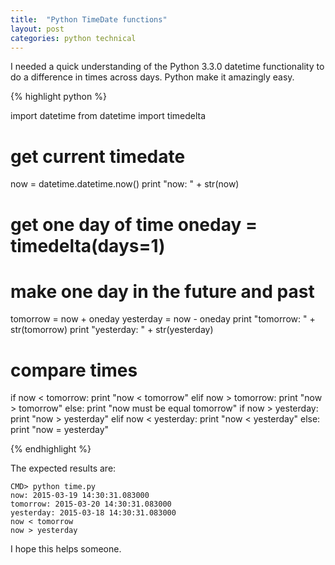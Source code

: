 ```yaml
---
title:  "Python TimeDate functions"
layout: post
categories: python technical
---
```


I needed a quick understanding of the Python 3.3.0 datetime functionality to do a difference in times across days. Python make it amazingly easy.

{% highlight python %}

import datetime
from datetime import timedelta

# get current timedate
now = datetime.datetime.now()
print "now: " + str(now)
# get one day of time oneday = timedelta(days=1)
# make one day in the future and past
tomorrow = now + oneday
yesterday = now - oneday
print "tomorrow: " + str(tomorrow)
print "yesterday: " + str(yesterday)
# compare times
if now < tomorrow:
  print "now < tomorrow"
elif now > tomorrow:
  print "now > tomorrow"
else:
  print "now must be equal tomorrow"
if now > yesterday:
 print "now > yesterday"
elif now < yesterday:
 print "now < yesterday"
else:
 print "now = yesterday"

{% endhighlight %}

The expected results are:

```
CMD> python time.py
now: 2015-03-19 14:30:31.083000
tomorrow: 2015-03-20 14:30:31.083000
yesterday: 2015-03-18 14:30:31.083000
now < tomorrow
now > yesterday
```

I hope this helps someone.
